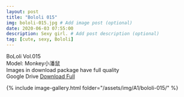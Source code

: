 ```yaml
---
layout: post
title: "Bololi 015"
img: bololi-015.jpg # Add image post (optional)
date: 2020-06-03 07:55:00
description: Sexy girl. # Add post description (optional)
tag: [cute, sexy, Bololi]
---
```

BoLoli Vol.015  
Model: Monkey小潘鼠                  
Images in download package have full quality                    
Google Drive [Download Full](http://gestyy.com/e095kD)

{% include image-gallery.html folder="/assets/img/A1/bololi-015/" %}
